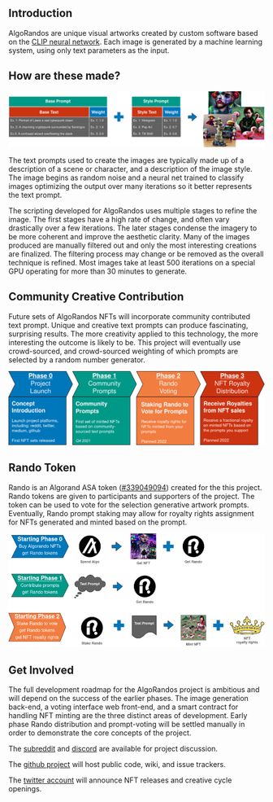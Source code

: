 ## Introduction

AlgoRandos are unique visual artworks created by custom software based on the [CLIP neural network](https://openai.com/blog/clip/). Each image is generated by a machine learning system, using only text parameters as the input.

## How are these made?

![AlgoRando generation from text prompt](/assets/img/web/algorandos-prompt_generation.png)

The text prompts used to create the images are typically made up of a description of a scene or character, and a description of the image style. The image begins as random noise and a neural net trained to classify images optimizing the output over many iterations so it better represents the text prompt.

The scripting developed for AlgoRandos uses multiple stages to refine the image. The first stages have a high rate of change, and often vary drastically over a few iterations. The later stages condense the imagery to be more coherent and improve the aesthetic clarity. Many of the images produced are manually filtered out and only the most interesting creations are finalized. The filtering process may change or be removed as the overall technique is refined. Most images take at least 500 iterations on a special GPU operating for more than 30 minutes to generate.

## Community Creative Contribution

Future sets of AlgoRandos NFTs will incorporate community contributed text prompt. Unique and creative text prompts can produce fascinating, surprising results. The more creativity applied to this technology, the more interesting the outcome is likely to be. This project will eventually use crowd-sourced, and crowd-sourced weighting of which prompts are selected by a random number generator.

![AlgoRandos development roadmap](/assets/img/web/algorandos-dev_roadmap.png)

## Rando Token
Rando is an Algorand ASA token ([#339049094](https://algoexplorer.io/asset/339049094)) created for the this project. Rando tokens are given to participants and supporters of the project. The token can be used to vote for the selection generative artwork prompts. Eventually, Rando prompt staking may allow for royalty rights assignment for NFTs generated and minted based on the prompt.

![AlgoRandos development roadmap](/assets/img/web/algorandos-rando_functions.png)

## Get Involved
The full development roadmap for the AlgoRandos project is ambitious and will depend on the success of the earlier phases. The image generation back-end, a voting interface web front-end, and a smart contract for handling NFT minting are the three distinct areas of development. Early phase Rando distribution and prompt-voting will be settled manually in order to demonstrate the core concepts of the project.

The [subreddit](https://reddit.com/r/algorandos) and [discord](https://discord.gg/whWsRS2QCs) are available for project discussion.

The [github project](https://github.com/algorandos) will host public code, wiki, and issue trackers.

The [twitter account](https://twitter.com/algorandos) will announce NFT releases and creative cycle openings.
